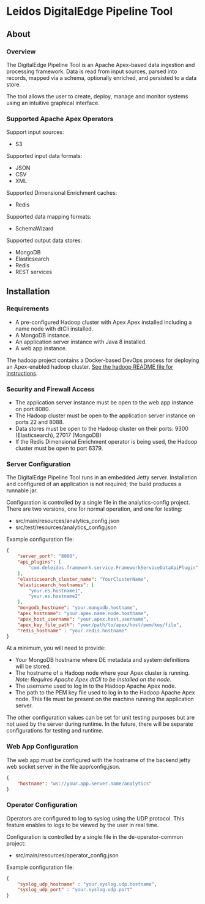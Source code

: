 # Leidos DigitalEdge Pipeline Tool

## About

### Overview

The DigitalEdge Pipeline Tool is an Apache Apex-based data ingestion and processing framework. Data is read from input sources, parsed into records, mapped via a schema, optionally enriched, and persisted to a data store.

The tool allows the user to create, deploy, manage and monitor systems using an intuitive graphical interface.

### Supported Apache Apex Operators

Support input sources:
* S3

Supported input data formats:
* JSON
* CSV
* XML

Supported Dimensional Enrichment caches:
* Redis

Supported data mapping formats:
* SchemaWizard

Supported output data stores:
* MongoDB
* Elasticsearch
* Redis
* REST services


## Installation

### Requirements

* A pre-configured Hadoop cluster with Apex Apex installed including a name node with dtCli installed.
* A MongoDB instance.
* An application server instance with Java 8 installed.
* A web app instance.

The hadoop project contains a Docker-based DevOps process for deploying an Apex-enabled hadoop cluster. [See the hadoop README file for instructions](hadoop/README.md).

### Security and Firewall Access

* The application server instance must be open to the web app instance on port 8080.
* The Hadoop cluster must be open to the application server instance on ports 22 and 8088.
* Data stores must be open to the Hadoop cluster on their ports: 9300 (Elasticsearch), 27017 (MongoDB)
* If the Redis Dimensional Enrichment operator is being used, the Hadoop cluster must be open to port 6379.

### Server Configuration

The DigitalEdge Pipeline Tool runs in an embedded Jetty server. Installation and configured of an application is not required; the build produces a runnable jar.

Configuration is controlled by a single file in the analytics-config project. There are two versions, one for normal operation, and one for testing:

* src/main/resources/analytics_config.json
* src/test/resources/analytics_config.json

Example configuration file:

``` json
{
	"server_port": "8080",
	"api_plugins": [
		"com.deleidos.framework.service.FrameworkServiceDataApiPlugin"
	],
	"elasticsearch_cluster_name": "YourClusterName",
	"elasticsearch_hostnames": [
		"your.es.hostname1",
		"your.es.hostname2"
	],
	"mongodb_hostname": "your.mongodb.hostname",
	"apex_hostname": "your.apex.name.node.hostname",
	"apex_host_username": "your.apex.host.username",
	"apex_key_file_path": "your/path/to/apex/host/pem/key/file",
	"redis_hostname" : "your.redis.hostname"
}
```

At a minimum, you will need to provide:
* Your MongoDB hostname where DE metadata and system definitions will be stored.
* The hostname of a Hadoop node where your Apex cluster is running. _Note: Requires Apache Apex dtCli to be installed on the node._
* The username used to log in to the Hadoop Apache Apex node.
* The path to the PEM key file used to log in to the Hadoop Apache Apex node. This file must be present on the machine running the application server.

The other configuration values can be set for unit testing purposes but are not used by the server during runtime. In the future, there will be separate configurations for testing and runtime.

### Web App Configuration

The web app must be configured with the hostname of the backend jetty web socket server in the file app/config.json. 

``` json
{
    "hostname": "ws://your.app.server.name/analytics"
}
```
### Operator Configuration

Operators are configured to log to syslog using the UDP protocol. This feature enables to logs to be viewed by the user in real time. 

Configuration is controlled by a single file in the de-operator-common project:

* src/main/resources/operator_config.json

Example configuration file:

``` json
{
	"syslog_udp_hostname" : "your.syslog.udp.hostname",
    "syslog_udp_port" : "your.syslog.udp.port"
}
```